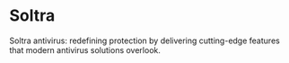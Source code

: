 # Soltra
Soltra antivirus: redefining protection by delivering cutting-edge features that modern antivirus solutions overlook.
